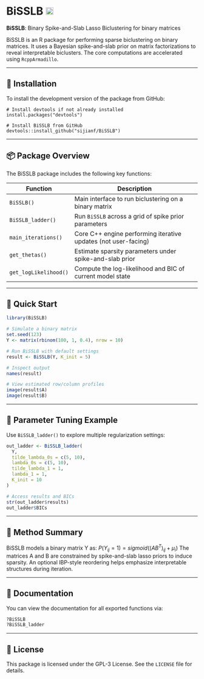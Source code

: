 
# BiSSLB <img src="https://img.shields.io/badge/R-package-blue.svg" alt="R package badge" height="20"/>

**BiSSLB**: Binary Spike-and-Slab Lasso Biclustering for binary matrices

BiSSLB is an R package for performing sparse biclustering on binary matrices. It uses a Bayesian spike-and-slab prior on matrix factorizations to reveal interpretable biclusters. The core computations are accelerated using `RcppArmadillo`.

---

## 🔧 Installation

To install the development version of the package from GitHub:

```
# Install devtools if not already installed
install.packages("devtools")

# Install BiSSLB from GitHub
devtools::install_github("sijianf/BiSSLB")
```

---

## 📦 Package Overview

The BiSSLB package includes the following key functions:

| Function              | Description                                                         |
|-----------------------|---------------------------------------------------------------------|
| `BiSSLB()`            | Main interface to run biclustering on a binary matrix              |
| `BiSSLB_ladder()`     | Run `BiSSLB` across a grid of spike prior parameters               |
| `main_iterations()`   | Core C++ engine performing iterative updates (not user-facing)     |
| `get_thetas()`        | Estimate sparsity parameters under spike-and-slab prior            |
| `get_logLikelihood()` | Compute the log-likelihood and BIC of current model state       |

---

## 🚀 Quick Start

```r
library(BiSSLB)

# Simulate a binary matrix
set.seed(123)
Y <- matrix(rbinom(100, 1, 0.4), nrow = 10)

# Run BiSSLB with default settings
result <- BiSSLB(Y, K_init = 5)

# Inspect output
names(result)

# View estimated row/column profiles
image(result$A)
image(result$B)
```

---

## 🔁 Parameter Tuning Example

Use `BiSSLB_ladder()` to explore multiple regularization settings:

```r
out_ladder <- BiSSLB_ladder(
  Y,
  tilde_lambda_0s = c(5, 10),
  lambda_0s = c(5, 10),
  tilde_lambda_1 = 1,
  lambda_1 = 1,
  K_init = 10
)

# Access results and BICs
str(out_ladder$results)
out_ladder$BICs
```

---

## 🧠 Method Summary

BiSSLB models a binary matrix Y as:
$P(Y_{ij} = 1) = sigmoid((A B^T)_{ij} + \mu_i)$
The matrices A and B are constrained by spike-and-slab lasso priors to induce sparsity. An optional IBP-style reordering helps emphasize interpretable structures during iteration.

---

## 📘 Documentation

You can view the documentation for all exported functions via:

```r
?BiSSLB
?BiSSLB_ladder
```

---

## 📄 License

This package is licensed under the GPL-3 License. See the `LICENSE` file for details.
